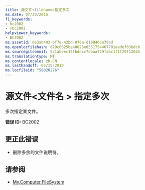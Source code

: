 ```yaml
---
title: 源文件<filename>指定多次
ms.date: 07/20/2015
f1_keywords:
- bc2002
- vbc2002
helpviewer_keywords:
- BC2002
ms.assetid: 0e3ab493-bf7e-42bd-870a-d10846ce79ad
ms.openlocfilehash: 829c6625be40625e0551754467701aadef036dc6
ms.sourcegitcommit: 5c1abeec15fbddcc7dbaa729fabc1f1f29f12045
ms.translationtype: MT
ms.contentlocale: zh-CN
ms.lasthandoff: 03/15/2019
ms.locfileid: "58020276"
---
```

# <a name="source-file-filename-specified-multiple-times"></a>源文件\<文件名 > 指定多次
多次指定某文件。  
  
 **错误 ID:** BC2002  
  
## <a name="to-correct-this-error"></a>更正此错误  
  
-   删除多余的文件说明符。  
  
## <a name="see-also"></a>请参阅

- [My.Computer.FileSystem](xref:Microsoft.VisualBasic.FileIO.FileSystem)
